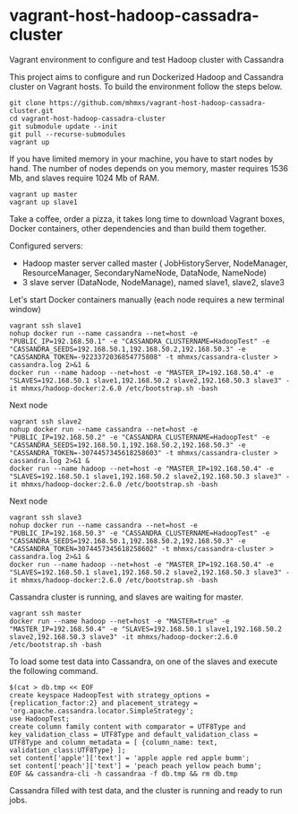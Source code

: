 # vagrant-host-hadoop-cassadra-cluster
Vagrant environment to configure and test Hadoop cluster with Cassandra

This project aims to configure and run Dockerized Hadoop and Cassandra cluster on Vagrant hosts. To build the environment follow the steps below.

```
git clone https://github.com/mhmxs/vagrant-host-hadoop-cassadra-cluster.git
cd vagrant-host-hadoop-cassadra-cluster
git submodule update --init
git pull --recurse-submodules
vagrant up
```

If you have limited memory in your machine, you have to start nodes by hand. The number of nodes depends on you memory, master requires 1536 Mb, and slaves require 1024 Mb of RAM.
```
vagrant up master
vagrant up slave1
```

Take a coffee, order a pizza, it takes long time to download Vagrant boxes, Docker containers, other dependencies and than build them together.

Configured servers:

  * Hadoop master server called master ( JobHistoryServer, NodeManager, ResourceManager, SecondaryNameNode, DataNode, NameNode)
  * 3 slave server (DataNode, NodeManage), named slave1, slave2, slave3

Let's start Docker containers manually (each node requires a new terminal window)
```
vagrant ssh slave1
nohup docker run --name cassandra --net=host -e "PUBLIC_IP=192.168.50.1" -e "CASSANDRA_CLUSTERNAME=HadoopTest" -e "CASSANDRA_SEEDS=192.168.50.1,192.168.50.2,192.168.50.3" -e "CASSANDRA_TOKEN=-9223372036854775808" -t mhmxs/cassandra-cluster > cassandra.log 2>&1 &
docker run --name hadoop --net=host -e "MASTER_IP=192.168.50.4" -e "SLAVES=192.168.50.1 slave1,192.168.50.2 slave2,192.168.50.3 slave3" -it mhmxs/hadoop-docker:2.6.0 /etc/bootstrap.sh -bash
```

Next node
```
vagrant ssh slave2
nohup docker run --name cassandra --net=host -e "PUBLIC_IP=192.168.50.2" -e "CASSANDRA_CLUSTERNAME=HadoopTest" -e "CASSANDRA_SEEDS=192.168.50.1,192.168.50.2,192.168.50.3" -e "CASSANDRA_TOKEN=-3074457345618258603" -t mhmxs/cassandra-cluster > cassandra.log 2>&1 &
docker run --name hadoop --net=host -e "MASTER_IP=192.168.50.4" -e "SLAVES=192.168.50.1 slave1,192.168.50.2 slave2,192.168.50.3 slave3" -it mhmxs/hadoop-docker:2.6.0 /etc/bootstrap.sh -bash
```

Next node
```
vagrant ssh slave3
nohup docker run --name cassandra --net=host -e "PUBLIC_IP=192.168.50.3" -e "CASSANDRA_CLUSTERNAME=HadoopTest" -e "CASSANDRA_SEEDS=192.168.50.1,192.168.50.2,192.168.50.3" -e "CASSANDRA_TOKEN=3074457345618258602" -t mhmxs/cassandra-cluster > cassandra.log 2>&1 &
docker run --name hadoop --net=host -e "MASTER_IP=192.168.50.4" -e "SLAVES=192.168.50.1 slave1,192.168.50.2 slave2,192.168.50.3 slave3" -it mhmxs/hadoop-docker:2.6.0 /etc/bootstrap.sh -bash
```

Cassandra cluster is running, and slaves are waiting for master.
```
vagrant ssh master
docker run --name hadoop --net=host -e "MASTER=true" -e "MASTER_IP=192.168.50.4" -e "SLAVES=192.168.50.1 slave1,192.168.50.2 slave2,192.168.50.3 slave3" -it mhmxs/hadoop-docker:2.6.0 /etc/bootstrap.sh -bash
```

To load some test data into Cassandra, on one of the slaves and execute the following command.
```
$(cat > db.tmp << EOF
create keyspace HadoopTest with strategy_options = {replication_factor:2} and placement_strategy = 'org.apache.cassandra.locator.SimpleStrategy';
use HadoopTest;
create column family content with comparator = UTF8Type and key_validation_class = UTF8Type and default_validation_class = UTF8Type and column_metadata = [ {column_name: text, validation_class:UTF8Type} ];
set content['apple']['text'] = 'apple apple red apple bumm';
set content['peach']['text'] = 'peach peach yellow peach bumm';
EOF && cassandra-cli -h cassandraa -f db.tmp && rm db.tmp
```

Cassandra filled with test data, and the cluster is running and ready to run jobs.

